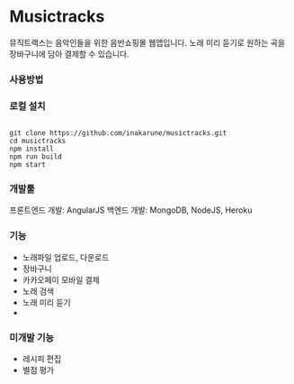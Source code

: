 # Musictracks
뮤직트랙스는 음악인들을 위한 음반쇼핑몰 웹앱입니다. 노래 미리 듣기로 원하는 곡을 장바구니에 담아 결제할 수 있습니다.

### 사용방법


### 로컬 설치
<pre><code>
git clone https://github.com/inakarune/musictracks.git
cd musictracks
npm install
npm run build
npm start
</code></pre>

### 개발툴
프론트엔드 개발: AngularJS
백엔드 개발: MongoDB, NodeJS, Heroku

### 기능
* 노래파일 업로드, 다운로드
* 장바구니
* 카카오페이 모바일 결제
* 노래 검색
* 노래 미리 듣기
* 

### 미개발 기능
* 레시피 편집
* 별점 평가
